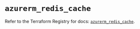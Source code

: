 # `azurerm_redis_cache`

Refer to the Terraform Registry for docs: [`azurerm_redis_cache`](https://registry.terraform.io/providers/hashicorp/azurerm/3.94.0/docs/resources/redis_cache).
